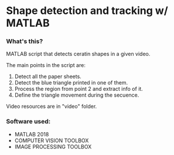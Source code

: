 # Shape detection and tracking w/ MATLAB

### What's this?

MATLAB script that detects ceratin shapes in a given video.

The main points in the script are:

1. Detect all the paper sheets.
2. Detect the blue triangle printed in one of them.
3. Process the region from point 2 and extract info of it.
4. Define the triangle movement during the secuence.

Video resources are in "video" folder.

### Software used:

   - MATLAB 2018
   - COMPUTER VISION TOOLBOX
   - IMAGE PROCESSING TOOLBOX
